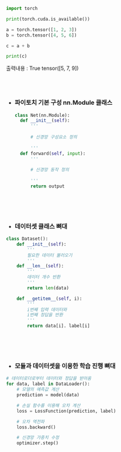 ```python
import torch

print(torch.cuda.is_available())

a = torch.tensor([1, 2, 3])
b = torch.tensor([4, 5, 6])

c = a + b

print(c)
```
출력내용 : 
True
tensor([5, 7, 9])

<br><br>

* ### 파이토치 기본 구성 nn.Module 클래스
  ```python
  class Net(nn.Module):
    def __init__(self):
        '''
        
        # 신경망 구성요소 정의
        
        '''
    def forward(self, input):
        '''
        
        # 신경망 동작 정의
        
        '''
        return output
  ```

  <br><br><br>
* ### 데이터셋 클래스 뼈대
```python
class Dataset():
    def __init__(self):
        '''
        필요한 데이터 불러오기
        '''
    def __len__(self):
        '''
        데이터 개수 반환
        '''
        return len(data)

    def __getitem__(self, i):
        '''
        i번째 입력 데이터와
        i번째 정답을 반환
        '''
        return data[i]. label[i]

```

  <br><br><br>
* ### 모듈과 데이터셋을 이용한 학습 진행 뼈대

```python
# 데이터로더로부터 데이터와 정답을 받아옴
for data, label in DataLoader():
    # 모델의 예측값 계산
    prediction = model(data)

    # 손실 함수를 이용해 오차 계산
    loss = LossFunction(prediction, label)

    # 오차 역전파
    loss.backward()

    # 신경망 가중치 수정
    optimizer.step()
```